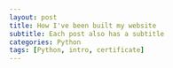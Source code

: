 ```yaml
---
layout: post
title: How I've been built my website
subtitle: Each post also has a subtitle
categories: Python
tags: [Python, intro, certificate]
---
```

